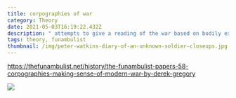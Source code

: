 ```yaml
---
title: corpographies of war
category: Theory
date: 2021-05-03T16:19:22.432Z
description: " attempts to give a reading of the war based on bodily experience"
tags: theory, funambulist
thumbnail: /img/peter-watkins-diary-of-an-unknown-soldier-closeups.jpg
---
```

https://thefunambulist.net/history/the-funambulist-papers-58-corpographies-making-sense-of-modern-war-by-derek-gregory





![](/img/peter-watkins-diary-of-an-unknown-soldier-closeups.jpg)